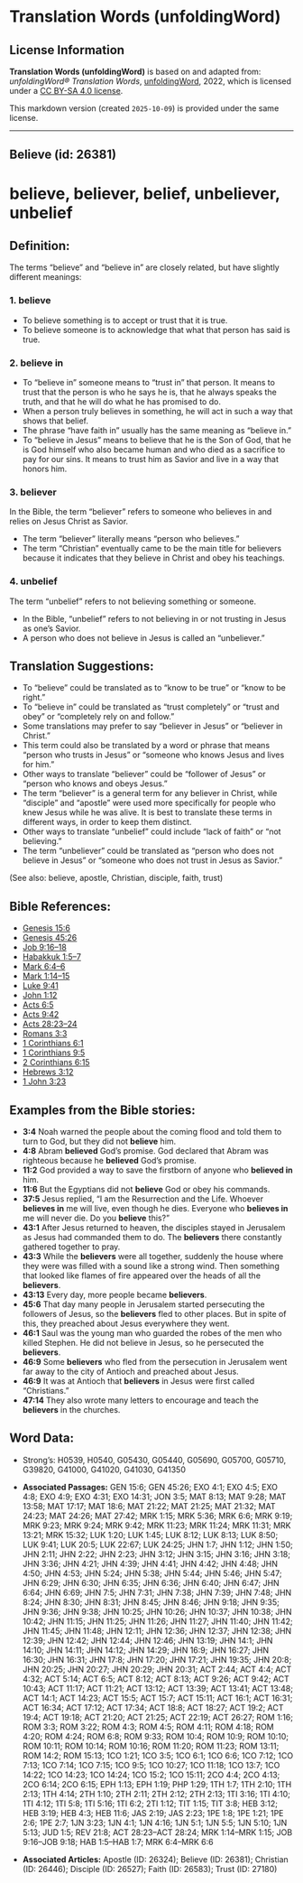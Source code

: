 # Translation Words (unfoldingWord)

## License Information

**Translation Words (unfoldingWord)** is based on and adapted from: _unfoldingWord® Translation Words_, [unfoldingWord](https://unfoldingword.org/utw), 2022, which is licensed under a [CC BY-SA 4.0 license](https://creativecommons.org/licenses/by-sa/4.0/legalcode.en).

This markdown version (created `2025-10-09`) is provided under the same license.



--------------------------------

## Believe (id: 26381)

believe, believer, belief, unbeliever, unbelief
===============================================

Definition:
-----------

The terms “believe” and “believe in” are closely related, but have slightly different meanings:

### 1\. believe

* To believe something is to accept or trust that it is true.
* To believe someone is to acknowledge that what that person has said is true.

### 2\. believe in

* To “believe in” someone means to “trust in” that person. It means to trust that the person is who he says he is, that he always speaks the truth, and that he will do what he has promised to do.
* When a person truly believes in something, he will act in such a way that shows that belief.
* The phrase “have faith in” usually has the same meaning as “believe in.”
* To “believe in Jesus” means to believe that he is the Son of God, that he is God himself who also became human and who died as a sacrifice to pay for our sins. It means to trust him as Savior and live in a way that honors him.

### 3\. believer

In the Bible, the term “believer” refers to someone who believes in and relies on Jesus Christ as Savior.

* The term “believer” literally means “person who believes.”
* The term “Christian” eventually came to be the main title for believers because it indicates that they believe in Christ and obey his teachings.

### 4\. unbelief

The term “unbelief” refers to not believing something or someone.

* In the Bible, “unbelief” refers to not believing in or not trusting in Jesus as one’s Savior.
* A person who does not believe in Jesus is called an “unbeliever.”

Translation Suggestions:
------------------------

* To “believe” could be translated as to “know to be true” or “know to be right.”
* To “believe in” could be translated as “trust completely” or “trust and obey” or “completely rely on and follow.”
* Some translations may prefer to say “believer in Jesus” or “believer in Christ.”
* This term could also be translated by a word or phrase that means “person who trusts in Jesus” or “someone who knows Jesus and lives for him.”
* Other ways to translate “believer” could be “follower of Jesus” or “person who knows and obeys Jesus.”
* The term “believer” is a general term for any believer in Christ, while “disciple” and “apostle” were used more specifically for people who knew Jesus while he was alive. It is best to translate these terms in different ways, in order to keep them distinct.
* Other ways to translate “unbelief” could include “lack of faith” or “not believing.”
* The term “unbeliever” could be translated as “person who does not believe in Jesus” or “someone who does not trust in Jesus as Savior.”

(See also: believe, apostle, Christian, disciple, faith, trust)

Bible References:
-----------------

* [Genesis 15:6](https://ref.ly/Gen15:6)
* [Genesis 45:26](https://ref.ly/Gen45:26)
* [Job 9:16–18](https://ref.ly/Job9:16-Job9:18)
* [Habakkuk 1:5–7](https://ref.ly/Hab1:5-Hab1:7)
* [Mark 6:4–6](https://ref.ly/Mark6:4-Mark6:6)
* [Mark 1:14–15](https://ref.ly/Mark1:14-Mark1:15)
* [Luke 9:41](https://ref.ly/Luke9:41)
* [John 1:12](https://ref.ly/John1:12)
* [Acts 6:5](https://ref.ly/Acts6:5)
* [Acts 9:42](https://ref.ly/Acts9:42)
* [Acts 28:23–24](https://ref.ly/Acts28:23-Acts28:24)
* [Romans 3:3](https://ref.ly/Rom3:3)
* [1 Corinthians 6:1](https://ref.ly/1Cor6:1)
* [1 Corinthians 9:5](https://ref.ly/1Cor9:5)
* [2 Corinthians 6:15](https://ref.ly/2Cor6:15)
* [Hebrews 3:12](https://ref.ly/Heb3:12)
* [1 John 3:23](https://ref.ly/1John3:23)

Examples from the Bible stories:
--------------------------------

* **3:4** Noah warned the people about the coming flood and told them to turn to God, but they did not **believe** him.
* **4:8** Abram **believed** God’s promise. God declared that Abram was righteous because he **believed** God’s promise.
* **11:2** God provided a way to save the firstborn of anyone who **believed in** him.
* **11:6** But the Egyptians did not **believe** God or obey his commands.
* **37:5** Jesus replied, “I am the Resurrection and the Life. Whoever **believes in** me will live, even though he dies. Everyone who **believes in** me will never die. Do you **believe** this?”
* **43:1** After Jesus returned to heaven, the disciples stayed in Jerusalem as Jesus had commanded them to do. The **believers** there constantly gathered together to pray.
* **43:3** While the **believers** were all together, suddenly the house where they were was filled with a sound like a strong wind. Then something that looked like flames of fire appeared over the heads of all the **believers**.
* **43:13** Every day, more people became **believers**.
* **45:6** That day many people in Jerusalem started persecuting the followers of Jesus, so the **believers** fled to other places. But in spite of this, they preached about Jesus everywhere they went.
* **46:1** Saul was the young man who guarded the robes of the men who killed Stephen. He did not believe in Jesus, so he persecuted the **believers**.
* **46:9** Some **believers** who fled from the persecution in Jerusalem went far away to the city of Antioch and preached about Jesus.
* **46:9** It was at Antioch that **believers** in Jesus were first called “Christians.”
* **47:14** They also wrote many letters to encourage and teach the **believers** in the churches.

Word Data:
----------

* Strong’s: H0539, H0540, G05430, G05440, G05690, G05700, G05710, G39820, G41000, G41020, G41030, G41350

* **Associated Passages:** GEN 15:6; GEN 45:26; EXO 4:1; EXO 4:5; EXO 4:8; EXO 4:9; EXO 4:31; EXO 14:31; JON 3:5; MAT 8:13; MAT 9:28; MAT 13:58; MAT 17:17; MAT 18:6; MAT 21:22; MAT 21:25; MAT 21:32; MAT 24:23; MAT 24:26; MAT 27:42; MRK 1:15; MRK 5:36; MRK 6:6; MRK 9:19; MRK 9:23; MRK 9:24; MRK 9:42; MRK 11:23; MRK 11:24; MRK 11:31; MRK 13:21; MRK 15:32; LUK 1:20; LUK 1:45; LUK 8:12; LUK 8:13; LUK 8:50; LUK 9:41; LUK 20:5; LUK 22:67; LUK 24:25; JHN 1:7; JHN 1:12; JHN 1:50; JHN 2:11; JHN 2:22; JHN 2:23; JHN 3:12; JHN 3:15; JHN 3:16; JHN 3:18; JHN 3:36; JHN 4:21; JHN 4:39; JHN 4:41; JHN 4:42; JHN 4:48; JHN 4:50; JHN 4:53; JHN 5:24; JHN 5:38; JHN 5:44; JHN 5:46; JHN 5:47; JHN 6:29; JHN 6:30; JHN 6:35; JHN 6:36; JHN 6:40; JHN 6:47; JHN 6:64; JHN 6:69; JHN 7:5; JHN 7:31; JHN 7:38; JHN 7:39; JHN 7:48; JHN 8:24; JHN 8:30; JHN 8:31; JHN 8:45; JHN 8:46; JHN 9:18; JHN 9:35; JHN 9:36; JHN 9:38; JHN 10:25; JHN 10:26; JHN 10:37; JHN 10:38; JHN 10:42; JHN 11:15; JHN 11:25; JHN 11:26; JHN 11:27; JHN 11:40; JHN 11:42; JHN 11:45; JHN 11:48; JHN 12:11; JHN 12:36; JHN 12:37; JHN 12:38; JHN 12:39; JHN 12:42; JHN 12:44; JHN 12:46; JHN 13:19; JHN 14:1; JHN 14:10; JHN 14:11; JHN 14:12; JHN 14:29; JHN 16:9; JHN 16:27; JHN 16:30; JHN 16:31; JHN 17:8; JHN 17:20; JHN 17:21; JHN 19:35; JHN 20:8; JHN 20:25; JHN 20:27; JHN 20:29; JHN 20:31; ACT 2:44; ACT 4:4; ACT 4:32; ACT 5:14; ACT 6:5; ACT 8:12; ACT 8:13; ACT 9:26; ACT 9:42; ACT 10:43; ACT 11:17; ACT 11:21; ACT 13:12; ACT 13:39; ACT 13:41; ACT 13:48; ACT 14:1; ACT 14:23; ACT 15:5; ACT 15:7; ACT 15:11; ACT 16:1; ACT 16:31; ACT 16:34; ACT 17:12; ACT 17:34; ACT 18:8; ACT 18:27; ACT 19:2; ACT 19:4; ACT 19:18; ACT 21:20; ACT 21:25; ACT 22:19; ACT 26:27; ROM 1:16; ROM 3:3; ROM 3:22; ROM 4:3; ROM 4:5; ROM 4:11; ROM 4:18; ROM 4:20; ROM 4:24; ROM 6:8; ROM 9:33; ROM 10:4; ROM 10:9; ROM 10:10; ROM 10:11; ROM 10:14; ROM 10:16; ROM 11:20; ROM 11:23; ROM 13:11; ROM 14:2; ROM 15:13; 1CO 1:21; 1CO 3:5; 1CO 6:1; 1CO 6:6; 1CO 7:12; 1CO 7:13; 1CO 7:14; 1CO 7:15; 1CO 9:5; 1CO 10:27; 1CO 11:18; 1CO 13:7; 1CO 14:22; 1CO 14:23; 1CO 14:24; 1CO 15:2; 1CO 15:11; 2CO 4:4; 2CO 4:13; 2CO 6:14; 2CO 6:15; EPH 1:13; EPH 1:19; PHP 1:29; 1TH 1:7; 1TH 2:10; 1TH 2:13; 1TH 4:14; 2TH 1:10; 2TH 2:11; 2TH 2:12; 2TH 2:13; 1TI 3:16; 1TI 4:10; 1TI 4:12; 1TI 5:8; 1TI 5:16; 1TI 6:2; 2TI 1:12; TIT 1:15; TIT 3:8; HEB 3:12; HEB 3:19; HEB 4:3; HEB 11:6; JAS 2:19; JAS 2:23; 1PE 1:8; 1PE 1:21; 1PE 2:6; 1PE 2:7; 1JN 3:23; 1JN 4:1; 1JN 4:16; 1JN 5:1; 1JN 5:5; 1JN 5:10; 1JN 5:13; JUD 1:5; REV 21:8; ACT 28:23–ACT 28:24; MRK 1:14–MRK 1:15; JOB 9:16–JOB 9:18; HAB 1:5–HAB 1:7; MRK 6:4–MRK 6:6
* **Associated Articles:** Apostle (ID: 26324); Believe (ID: 26381); Christian (ID: 26446); Disciple (ID: 26527); Faith (ID: 26583); Trust (ID: 27180)

